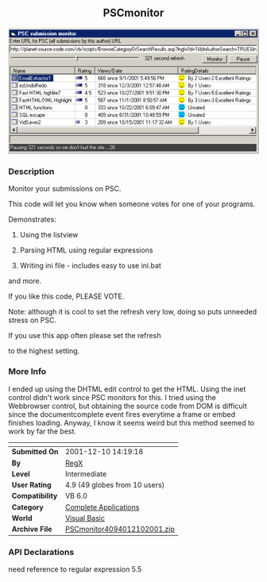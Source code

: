 ﻿<div align="center">

## PSCmonitor

<img src="PIC2001125211978288.gif">
</div>

### Description

Monitor your submissions on PSC.

This code will let you know when someone votes for one of your programs.

Demonstrates:

1. Using the listview

2. Parsing HTML using regular expressions

3. Writing ini file - includes easy to use ini.bat

and more.

If you like this code, PLEASE VOTE.

Note: although it is cool to set the refresh very low, doing so puts unneeded stress on PSC.

If you use this app often please set the refresh

to the highest setting.
 
### More Info
 
I ended up using the DHTML edit control to get the HTML. Using the inet control didn't work since PSC monitors for this. I tried using the Webbrowser control, but obtaining the source code from DOM is difficult since the documentcomplete event fires everytime a frame or embed finishes loading. Anyway, I know it seems weird but this method seemed to work by far the best.


<span>             |<span>
---                |---
**Submitted On**   |2001-12-10 14:19:18
**By**             |[RegX](https://github.com/Planet-Source-Code/PSCIndex/blob/master/ByAuthor/regx.md)
**Level**          |Intermediate
**User Rating**    |4.9 (49 globes from 10 users)
**Compatibility**  |VB 6\.0
**Category**       |[Complete Applications](https://github.com/Planet-Source-Code/PSCIndex/blob/master/ByCategory/complete-applications__1-27.md)
**World**          |[Visual Basic](https://github.com/Planet-Source-Code/PSCIndex/blob/master/ByWorld/visual-basic.md)
**Archive File**   |[PSCmonitor4094012102001\.zip](https://github.com/Planet-Source-Code/regx-pscmonitor__1-29507/archive/master.zip)

### API Declarations

need reference to regular expression 5.5





